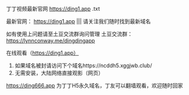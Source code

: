 丁丁视频最新官网 https://ding1.app .txt


最新官网： https://ding1.app ||| 请关注我们随时找到最新域名

如有使用上问题请至土豆交流群询问管理
土豆交流群： https://lynnconway.me/dingdingapp

在线观看（https://ding1.app）

1. 如果域名被封请访问下个域名https://ncddh5.xggjwb.club/
2. 无需安装，大陆网络直接观影（网页）

https://ding666.app 为丁丁H5永久域名，丁友可以翻墙观看，欢迎随时回家
